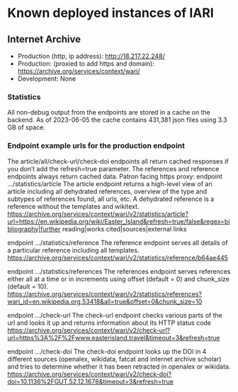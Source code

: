 # Known deployed instances of IARI
## Internet Archive
* Production (http, ip address): http://18.217.22.248/
* Production: (proxied to add https and domain): https://archive.org/services/context/wari/
* Development: None

### Statistics
All non-debug output from the endpoints are stored in a cache on the backend. 
As of 2023-06-05 the cache contains 431,381 json files using 3.3 GB of space.

### Endpoint example urls for the production endpoint
The article/all/check-url/check-doi endpoints all return cached responses if you don’t add the refresh=true parameter.
The references and reference endpoints always return cached data.
Patron facing https proxy:
endpoint …/statistics/article
The article endpoint returns a high-level view of an article including all dehydrated references, overview of the type and subtypes of references found, all urls, etc.  A dehydrated reference is a reference without the templates and wikitext.
https://archive.org/services/context/wari/v2/statistics/article?url=https://en.wikipedia.org/wiki/Easter_Island&refresh=true/false&regex=bibliography|further reading|works cited|sources|external links

endpoint …/statistics/reference
The reference endpoint serves all details of a particular reference including all templates.
https://archive.org/services/context/wari/v2/statistics/reference/b64ae445

endpoint …/statistics/references
The references endpoint serves references either all at a time or in increments using offset (default = 0) and chunk_size (default = 10).
https://archive.org/services/context/wari/v2/statistics/references?wari_id=en.wikipedia.org.53418&all=true&offset=0&chunk_size=10

endpoint …/check-url
The check-url endpoint checks various parts of the url and looks it up and returns information about its HTTP status code
https://archive.org/services/context/wari/v2/check-url?url=https%3A%2F%2Fwww.easterisland.travel&timeout=3&refresh=true

endpoint …/check-doi
The check-doi endpoint looks up the DOI in 4 different sources (openalex, wikidata, fatcat and internet archive scholar) and tries to determine whether it has been retracted in openalex or wikidata.
https://archive.org/services/context/wari/v2/check-doi?doi=10.1136%2FGUT.52.12.1678&timeout=3&refresh=true
